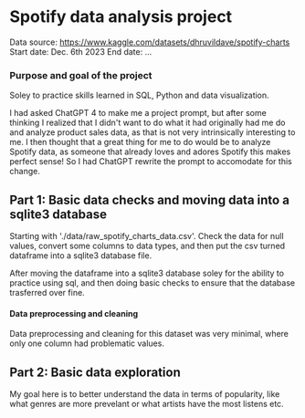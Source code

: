 
# Spotify data analysis project

Data source: https://www.kaggle.com/datasets/dhruvildave/spotify-charts
Start date: Dec. 6th 2023
End date: ...

### Purpose and goal of the project
Soley to practice skills learned in SQL, Python and data visualization.

I had asked ChatGPT 4 to make me a project prompt, but after some thinking I realized that I didn't
want to do what it had originally had me do and analyze product sales data, as that is not very intrinsically interesting to me.
I then thought that a great thing for me to do would be to analyze Spotify data, as someone that already loves and adores Spotify
this makes perfect sense! So I had ChatGPT rewrite the prompt to accomodate for this change.

## Part 1: Basic data checks and moving data into a sqlite3 database
Starting with './data/raw_spotify_charts_data.csv'.
Check the data for null values, convert some columns to data types, and then put the csv turned dataframe into a sqlite3 database file.

After moving the dataframe into a sqlite3 database soley for the ability to practice using sql, and then doing basic checks to ensure that the database trasferred over fine.

#### Data preprocessing and cleaning
Data preprocessing and cleaning for this dataset was very minimal, where only one column had problematic values.

## Part 2: Basic data exploration
My goal here is to better understand the data in terms of popularity, like what genres are more prevelant or what artists have the most listens etc.
